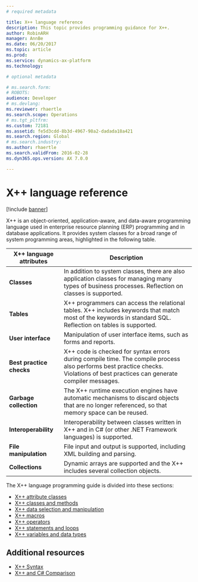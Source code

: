 ```yaml
---
# required metadata

title: X++ language reference
description: This topic provides programming guidance for X++.
author: RobinARH
manager: AnnBe
ms.date: 06/20/2017
ms.topic: article
ms.prod: 
ms.service: dynamics-ax-platform
ms.technology: 

# optional metadata

# ms.search.form: 
# ROBOTS: 
audience: Developer
# ms.devlang: 
ms.reviewer: rhaertle
ms.search.scope: Operations
# ms.tgt_pltfrm: 
ms.custom: 72181
ms.assetid: fe5d3cdd-8b3d-4967-98a2-dadada18a421
ms.search.region: Global
# ms.search.industry: 
ms.author: rhaertle
ms.search.validFrom: 2016-02-28
ms.dyn365.ops.version: AX 7.0.0

---
```


# X++ language reference

[!include [banner](../includes/banner.md)]

X++ is an object-oriented, application-aware, and data-aware programming language used in enterprise resource planning (ERP) programming and in database applications. It provides system classes for a broad range of system programming areas, highlighted in the following table.

| X++ language attributes | Description |
|-----|-----|
| **Classes**                 | In addition to system classes, there are also application classes for managing many types of business processes. Reflection on classes is supported.            |
| **Tables**                  | X++ programmers can access the relational tables. X++ includes keywords that match most of the keywords in standard SQL. Reflection on tables is supported. |
| **User interface**          | Manipulation of user interface items, such as forms and reports.|
| **Best practice checks**    | X++ code is checked for syntax errors during compile time. The compile process also performs best practice checks. Violations of best practices can generate compiler messages.|
| **Garbage collection**      | The X++ runtime execution engines have automatic mechanisms to discard objects that are no longer referenced, so that memory space can be reused. |
| **Interoperability**        | Interoperability between classes written in X++ and in C\# (or other .NET Framework languages) is supported.                                                       |
| **File manipulation**       | File input and output is supported, including XML building and parsing. |
| **Collections**             | Dynamic arrays are supported and the X++ includes several collection objects.|

The X++ language programming guide is divided into these sections: 
+ [X++ attribute classes](xpp-attribute-classes.md) 
+ [X++ classes and methods](xpp-classes-methods.md) 
+ [X++ data selection and manipulation](xpp-data-query.md) 
+ [X++ macros](xpp-macros.md) 
+ [X++ operators](xpp-operators.md) 
+ [X++ statements and loops](xpp-statements-loops.md)
+ [X++ variables and data types](xpp-variables-data-types.md)

## Additional resources
+ [X++ Syntax](xpp-syntax.md)
+ [X++ and C# Comparison](xpp-cs-comparison.md)


